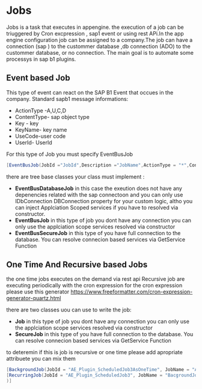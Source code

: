 # Jobs
Jobs is a task that executes in appengine. the execution of a job can be triuggered by Cron excpression , sap1 event or using rest APi.In the app engine configuration job can be assigned to a company.The job can have a connection (sap ) to the custommer database ,db connection (ADO) to the custommer database, or no connection.
The main goal is to automate some processys in sap b1 plugins.

## Event based Job
This type of event can react on the SAP B1 Event that occues in the company.
Standard sapb1 message informations:
   * ActionType -A,U,C,D
   * ContentType- sap object type
   * Key - key 
   * KeyName- key name 
   * UseCode-user code 
   * UserId- UserId

For this type of Job you must specify EventBusJob
```csharp
[EventBusJob(JobId ="JobId",Description ="JobName",ActionType = "*",ContentType = "CT_VO_OVMD")]
```
there are tree base classes your class must implement :
* **EventBusDatabaseJob** in this case the exeution does not have any depenencies related with the sap connectoon and you can only use          IDbConnection DBConnection property for your custom logic, altho you can inject Applciation Scoped services if you have to resolved via constructor.
* **EventBusJob**  in this type of job you dont have any connection you can only use the applciation scope services resolved via constructor
* **EventBusSecureJob** in this type of you have full connection to the database. You can resolve connecion based services via GetService<T> Function 

## One Time And Recursive based Jobs
the one time jobs executes on the demand via rest api 
Recursive job are executing periodically with the cron expression for the cron expression please use this generator https://www.freeformatter.com/cron-expression-generator-quartz.html

there are two classes uou can use to write the job:
* **Job** in this type of job you dont have any connection you can only use the applciation scope services resolved via constructor
*  **SecureJob** in this type of you have full connection to the database. You can resolve connecion based services via GetService<T> Function 

to deteremin if this is job is recursive or one time please add apropriate attribuete you can mix them 

```csharp
[BackgroundJob(JobId = "AE_Plugin_ScheduledJob3AsOneTime", JobName = "AE_Plugin_ScheduledJob3AsOneTime" )]
[RecurringJob(JobId = "AE_Plugin_ScheduledJob3", JobName = "BacgroundJob3", CronExpression = "0/20 0 0 ? * * *"
)]
```